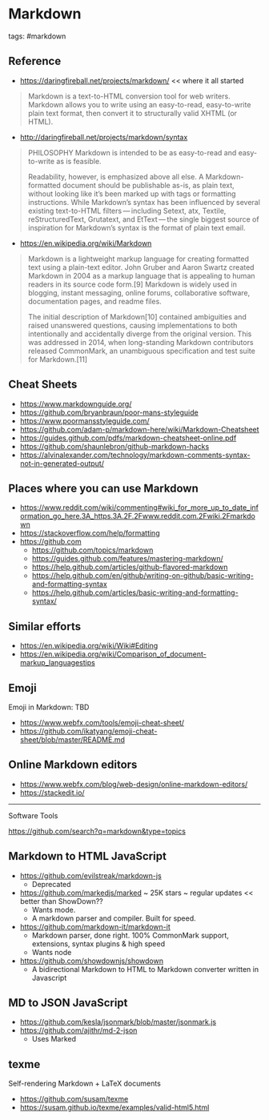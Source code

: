 # Markdown

tags: #markdown

## Reference

* https://daringfireball.net/projects/markdown/ \<\< where it all started
>Markdown is a text-to-HTML conversion tool for web writers. Markdown allows you to write using an easy-to-read, easy-to-write plain text format, then convert it to structurally valid XHTML (or HTML).
* http://daringfireball.net/projects/markdown/syntax
>PHILOSOPHY
>Markdown is intended to be as easy-to-read and easy-to-write as is feasible.
>
>Readability, however, is emphasized above all else. A Markdown-formatted document should be publishable as-is, as plain text, without looking like it’s been marked up with tags or formatting instructions. While Markdown’s syntax has been influenced by several existing text-to-HTML filters — including Setext, atx, Textile, reStructuredText, Grutatext, and EtText — the single biggest source of inspiration for Markdown’s syntax is the format of plain text email.
* https://en.wikipedia.org/wiki/Markdown
>Markdown is a lightweight markup language for creating formatted text using a plain-text editor. John Gruber and Aaron Swartz created Markdown in 2004 as a markup language that is appealing to human readers in its source code form.[9] Markdown is widely used in blogging, instant messaging, online forums, collaborative software, documentation pages, and readme files.
>
>The initial description of Markdown[10] contained ambiguities and raised unanswered questions, causing implementations to both intentionally and accidentally diverge from the original version. This was addressed in 2014, when long-standing Markdown contributors released CommonMark, an unambiguous specification and test suite for Markdown.[11]


## Cheat Sheets

* https://www.markdownguide.org/
* https://github.com/bryanbraun/poor-mans-styleguide
* https://www.poormansstyleguide.com/
* https://github.com/adam-p/markdown-here/wiki/Markdown-Cheatsheet
* https://guides.github.com/pdfs/markdown-cheatsheet-online.pdf
* https://github.com/shaunlebron/github-markdown-hacks
* https://alvinalexander.com/technology/markdown-comments-syntax-not-in-generated-output/


## Places where you can use Markdown

* https://www.reddit.com/wiki/commenting#wiki_for_more_up_to_date_information_go_here.3A_https.3A.2F.2Fwww.reddit.com.2Fwiki.2Fmarkdown
* https://stackoverflow.com/help/formatting
* https://github.com
	* https://github.com/topics/markdown
	* https://guides.github.com/features/mastering-markdown/
	* https://help.github.com/articles/github-flavored-markdown
	* https://help.github.com/en/github/writing-on-github/basic-writing-and-formatting-syntax
	* https://help.github.com/articles/basic-writing-and-formatting-syntax/


## Similar efforts

* https://en.wikipedia.org/wiki/Wiki#Editing
* https://en.wikipedia.org/wiki/Comparison_of_document-markup_languagestips


## Emoji

Emoji in Markdown: TBD

* https://www.webfx.com/tools/emoji-cheat-sheet/
* https://github.com/ikatyang/emoji-cheat-sheet/blob/master/README.md


## Online Markdown editors

* https://www.webfx.com/blog/web-design/online-markdown-editors/
* https://stackedit.io/


***

Software Tools

https://github.com/search?q=markdown&type=topics

## Markdown to HTML JavaScript

* https://github.com/evilstreak/markdown-js
	* Deprecated
* https://github.com/markedjs/marked ~ 25K stars ~ regular updates << better than ShowDown??
	* Wants mode.
	*   A markdown parser and compiler. Built for speed.
* https://github.com/markdown-it/markdown-it
	* Markdown parser, done right. 100% CommonMark support, extensions, syntax plugins & high speed
	* Wants node
* https://github.com/showdownjs/showdown
	* A bidirectional Markdown to HTML to Markdown converter written in Javascript

## MD to JSON JavaScript

* https://github.com/kesla/jsonmark/blob/master/jsonmark.js
* https://github.com/ajithr/md-2-json
	* Uses Marked


## texme

Self-rendering Markdown + LaTeX documents

* https://github.com/susam/texme
* https://susam.github.io/texme/examples/valid-html5.html
